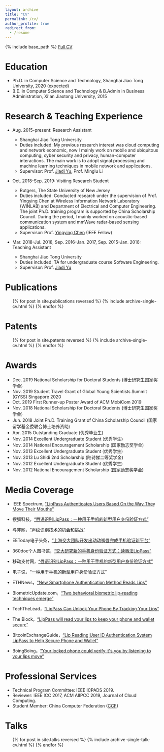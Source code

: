 ```yaml
---
layout: archive
title: "CV"
permalink: /cv/
author_profile: true
redirect_from:
  - /resume
---
```


{% include base_path %}
[Full CV](http://lynnlilu.github.io/files/cv-luli.pdf)

Education
======
* Ph.D. in Computer Science and Technology, Shanghai Jiao Tong University, 2020 (expected)
* B.E. in Computer Science and Technology & B.Admin in Business Administration, Xi'an Jiaotong University, 2015

Research & Teaching Experience
======
* Aug. 2015-present: Research Assistant
  * Shanghai Jiao Tong University
  * Duties included: My previous research interest was cloud computing and network economic, now I mainly work on mobile and ubiquitous computing, cyber security and privacy, human-computer interactions. The main work is to adopt signal processing and machine learning techniques in mobile network and applications.
  * Supervisor: Prof. [Jiadi Yu](http://www.cs.sjtu.edu.cn/~jdyu/), Prof. Minglu Li

* Oct. 2018-Sep. 2019: Visiting Research Student
  * Rutgers, The State University of New Jersey
  * Duties included: Conducted research under the supervision of Prof. Yingying Chen at Wireless Information Network Laboratory (WINLAB) and Department of Electrical and Computer Engineering. The joint Ph.D. training program is supported by China Scholarship Council. During the period, I mainly worked on acoustic-based communication system and mmWave radar-based sensing applications.
  * Supervisor: Prof. [Yingying Chen](http://www.winlab.rutgers.edu/~yychen/) (IEEE Fellow)

* Mar. 2018-Jul. 2018, Sep. 2016-Jan. 2017, Sep. 2015-Jan. 2016: Teaching Assistant
  * Shanghai Jiao Tong University
  * Duties included: TA for undergraduate course Software Engineering.
  * Supervisor: Prof. [Jiadi Yu](http://www.cs.sjtu.edu.cn/~jdyu/)

Publications
======
  <ul>{% for post in site.publications reversed %}
    {% include archive-single-cv.html %}
  {% endfor %}</ul>

Patents
======
  <ul>{% for post in site.patents reversed %}
    {% include archive-single-cv.html %}
  {% endfor %}</ul>

Awards
======
* Dec. 2019 National Scholarship for Doctoral Students (博士研究生国家奖学金)
* Nov. 2019 Student Travel Grant of Global Young Scientists Summit (GYSS) Singapore 2020
* Oct. 2019 First Runner-up Poster Award of ACM MobiCom 2019
* Nov. 2018 National Scholarship for Doctoral Students (博士研究生国家奖学金)
* Jun. 2018 Joint Ph.D. Training Grant of China Scholarship Council (国家留学基金委联合博士培养资助)
* Apr. 2015 Outstanding Graduate (优秀毕业生)
* Nov. 2014 Excellent Undergraduate Student (优秀学生)
* Nov. 2014 National Encouragement Scholarship (国家励志奖学金)
* Nov. 2013 Excellent Undergraduate Student (优秀学生)
* Nov. 2013 Lu Shidi 2nd Scholarship (陆诗娣二等奖学金)
* Nov. 2012 Excellent Undergraduate Student (优秀学生)
* Nov. 2012 National Encouragement Scholarship (国家励志奖学金)

Media Coverage
======
* IEEE Spectrum, ["LipPass Authenticates Users Based On the Way They Move Their Mouths"](https://spectrum.ieee.org/tech-talk/consumer-electronics/gadgets/this-new-approach-for-user-identification-allows-phones-to-read-your-lips)

* 搜狐科技，[“唇语识别LipPass：一种用于手机的新型用户身份验证方式”](http://www.sohu.com/a/295748477_100014117)

* 与非网，[“声纹识别技术的机会和挑战”](https://www.eefocus.com/sensor/387327/r0)

* EEToday电子头条，[“上海交大团队开发出动动嘴唇完成手机验证新平台”](https://www.eetoday.com/news/AI/201902/50153.html)

* 360doc个人图书馆，[“交大研究新的手机身份验证方式：读唇法LipPass”](http://www.360doc.com/content/19/0218/10/1751130_815707765.shtml)

* 移动支付网，[“唇语识别LipPass：一种用于手机的新型用户身份验证方式”](http://www.mpaypass.com.cn/news/201902/19101438.html)

* 电子说，[“一种用于手机的新型用户身份验证方式”](http://www.elecfans.com/d/871753.html)

* ETHNews，[“New Smartphone Authentication Method Reads Lips”](https://www.ethnews.com/new-smartphone-authentication-method-reads-lips)

* BiometricUpdate.com，[“Two behavioral biometric lip-reading techniques emerge”](https://www.biometricupdate.com/201902/two-behavioral-biometric-lip-reading-techniques-emerge)

* TechTheLead，[“LipPass Can Unlock Your Phone By Tracking Your Lips”](https://techthelead.com/lippass-unlock-phone-tracking-lips/)

* The Block，[“LipPass will read your lips to keep your phone and wallet secure”](https://www.theblockcrypto.com/tiny/lippass-will-read-your-lips-to-keep-your-phone-and-wallet-secure/)

* BitcoinExchangeGuide，[“Lip Reading User ID Authentication System LipPass to Help Secure Phone and Wallet”](https://bitcoinexchangeguide.com/lip-reading-user-id-authentication-system-lippass-to-help-secure-phone-and-wallet/)

* BoingBoing，[“Your locked phone could verify it's you by listening to your lips move”](https://boingboing.net/2019/02/08/your-locked-phone-could-verify.html)

Professional Services
======
* Technical Program Committee: IEEE ICPADS 2019.
* Reviewer: IEEE ICC 2017, ACM AIIPCC 2019, Journal of Cloud Computing.
* Student Member: China Computer Federation ([CCF](https://www.ccf.org.cn/))

Talks
======
  <ul>{% for post in site.talks reversed %}
    {% include archive-single-talk-cv.html %}
  {% endfor %}</ul>
  
